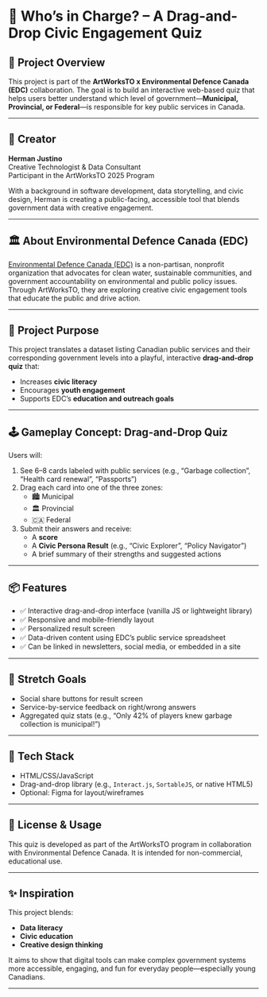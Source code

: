 # 🧩 Who’s in Charge? – A Drag-and-Drop Civic Engagement Quiz

## 🎯 Project Overview

This project is part of the **ArtWorksTO x Environmental Defence Canada (EDC)** collaboration. The goal is to build an interactive web-based quiz that helps users better understand which level of government—**Municipal, Provincial, or Federal**—is responsible for key public services in Canada.

---

## 👤 Creator

**Herman Justino**  
Creative Technologist & Data Consultant  
Participant in the ArtWorksTO 2025 Program  

With a background in software development, data storytelling, and civic design, Herman is creating a public-facing, accessible tool that blends government data with creative engagement.

---

## 🏛️ About Environmental Defence Canada (EDC)

[Environmental Defence Canada (EDC)](https://environmentaldefence.ca/) is a non-partisan, nonprofit organization that advocates for clean water, sustainable communities, and government accountability on environmental and public policy issues. Through ArtWorksTO, they are exploring creative civic engagement tools that educate the public and drive action.

---

## 🧠 Project Purpose

This project translates a dataset listing Canadian public services and their corresponding government levels into a playful, interactive **drag-and-drop quiz** that:

- Increases **civic literacy**
- Encourages **youth engagement**
- Supports EDC’s **education and outreach goals**

---

## 🕹️ Gameplay Concept: Drag-and-Drop Quiz

Users will:
1. See 6–8 cards labeled with public services (e.g., “Garbage collection”, “Health card renewal”, “Passports”)
2. Drag each card into one of the three zones:  
   - 🏙️ Municipal  
   - 🏛️ Provincial  
   - 🇨🇦 Federal  
3. Submit their answers and receive:
   - A **score**
   - A **Civic Persona Result** (e.g., “Civic Explorer”, “Policy Navigator”)
   - A brief summary of their strengths and suggested actions

---

## 📦 Features

- ✅ Interactive drag-and-drop interface (vanilla JS or lightweight library)
- ✅ Responsive and mobile-friendly layout
- ✅ Personalized result screen
- ✅ Data-driven content using EDC’s public service spreadsheet
- ✅ Can be linked in newsletters, social media, or embedded in a site

---

## 🧪 Stretch Goals

- Social share buttons for result screen
- Service-by-service feedback on right/wrong answers
- Aggregated quiz stats (e.g., “Only 42% of players knew garbage collection is municipal!”)

---

## 🧰 Tech Stack

- HTML/CSS/JavaScript
- Drag-and-drop library (e.g., `Interact.js`, `SortableJS`, or native HTML5)
- Optional: Figma for layout/wireframes

---

## 🧾 License & Usage

This quiz is developed as part of the ArtWorksTO program in collaboration with Environmental Defence Canada. It is intended for non-commercial, educational use.

---

## ✨ Inspiration

This project blends:
- **Data literacy**
- **Civic education**
- **Creative design thinking**

It aims to show that digital tools can make complex government systems more accessible, engaging, and fun for everyday people—especially young Canadians.

---

